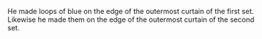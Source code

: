He made loops of blue on the edge of the outermost curtain of the first set. Likewise he made them on the edge of the outermost curtain of the second set.
